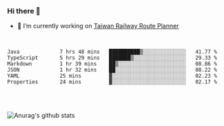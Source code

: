### Hi there 👋

- 🔭 I’m currently working on [Taiwan Railway Route Planner](https://github.com/Taiwan-Railway-Route-Planner)

<br/>

<!--START_SECTION:waka-->

```text
Java             7 hrs 48 mins   ██████████▒░░░░░░░░░░░░░░   41.77 %
TypeScript       5 hrs 29 mins   ███████▒░░░░░░░░░░░░░░░░░   29.33 %
Markdown         1 hr 39 mins    ██▒░░░░░░░░░░░░░░░░░░░░░░   08.86 %
JSON             1 hr 32 mins    ██░░░░░░░░░░░░░░░░░░░░░░░   08.22 %
YAML             25 mins         ▓░░░░░░░░░░░░░░░░░░░░░░░░   02.23 %
Properties       24 mins         ▓░░░░░░░░░░░░░░░░░░░░░░░░   02.17 %
```

<!--END_SECTION:waka-->

<br/>
<br/>

![Anurag's github stats](https://github-readme-stats.vercel.app/api?username=DepickereSven&show_icons=true&theme=tokyonight)



<!--
**DepickereSven/DepickereSven** is a ✨ _special_ ✨ repository because its `README.md` (this file) appears on your GitHub profile.

Here are some ideas to get you started:

- 🔭 I’m currently working on ...
- 🌱 I’m currently learning ...
- 👯 I’m looking to collaborate on ...
- 🤔 I’m looking for help with ...
- 💬 Ask me about ...
- 📫 How to reach me: ...
- 😄 Pronouns: ...
- ⚡ Fun fact: ...
-->

